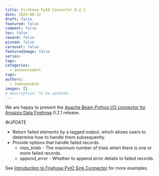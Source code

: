 ```yaml
---
title: Firehose PyIO Connector 0.2.1
date: 2024-08-22
draft: false
featured: false
comment: false
toc: false
reward: false
pinned: false
carousel: false
featuredImage: false
series:
tags:
categories:
  - announcement
tags: 
authors:
  - JaehyeonKim
images: []
# description: To be updated...
---
```


We are happy to present the [Apache Beam Python I/O connector for Amazon Data Firehose](https://github.com/beam-pyio/firehose_pyio) 0.2.1 release.

♻️UPDATE

- Return failed elements by a tagged output, which allows users to determine how to handle them subsequently.
- Provide options that handle failed records.
  - _max_trials_ - The maximum number of trials when there is one or more failed records.
  - _append_error_ - Whether to append error details to failed records.

<!--more-->

See [Introduction to Firehose PyIO Sink Connector](/blog/2024/firehose-pyio-intro/) for more examples.
